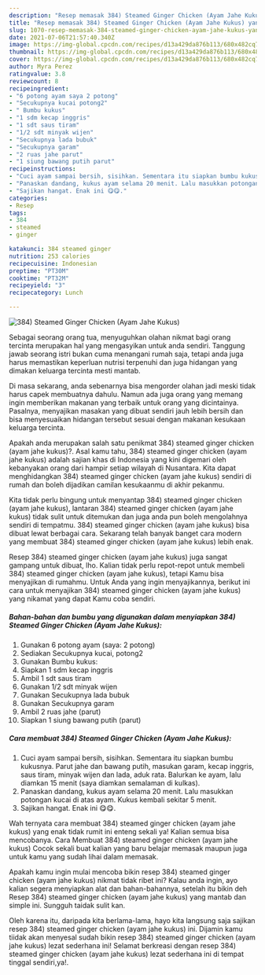 ```yaml
---
description: "Resep memasak 384) Steamed Ginger Chicken (Ayam Jahe Kukus) yang sedap Untuk Jualan"
title: "Resep memasak 384) Steamed Ginger Chicken (Ayam Jahe Kukus) yang sedap Untuk Jualan"
slug: 1070-resep-memasak-384-steamed-ginger-chicken-ayam-jahe-kukus-yang-sedap-untuk-jualan
date: 2021-07-06T21:57:40.340Z
image: https://img-global.cpcdn.com/recipes/d13a429da876b113/680x482cq70/384-steamed-ginger-chicken-ayam-jahe-kukus-foto-resep-utama.jpg
thumbnail: https://img-global.cpcdn.com/recipes/d13a429da876b113/680x482cq70/384-steamed-ginger-chicken-ayam-jahe-kukus-foto-resep-utama.jpg
cover: https://img-global.cpcdn.com/recipes/d13a429da876b113/680x482cq70/384-steamed-ginger-chicken-ayam-jahe-kukus-foto-resep-utama.jpg
author: Myra Perez
ratingvalue: 3.8
reviewcount: 8
recipeingredient:
- "6 potong ayam saya 2 potong"
- "Secukupnya kucai potong2"
- " Bumbu kukus"
- "1 sdm kecap inggris"
- "1 sdt saus tiram"
- "1/2 sdt minyak wijen"
- "Secukupnya lada bubuk"
- "Secukupnya garam"
- "2 ruas jahe parut"
- "1 siung bawang putih parut"
recipeinstructions:
- "Cuci ayam sampai bersih, sisihkan. Sementara itu siapkan bumbu kukusnya. Parut jahe dan bawang putih, masukan garam, kecap inggris, saus tiram, minyak wijen dan lada, aduk rata. Balurkan ke ayam, lalu diamkan 15 menit (saya diamkan semalaman di kulkas)."
- "Panaskan dandang, kukus ayam selama 20 menit. Lalu masukkan potongan kucai di atas ayam. Kukus kembali sekitar 5 menit."
- "Sajikan hangat. Enak ini 😋😋."
categories:
- Resep
tags:
- 384
- steamed
- ginger

katakunci: 384 steamed ginger 
nutrition: 253 calories
recipecuisine: Indonesian
preptime: "PT30M"
cooktime: "PT32M"
recipeyield: "3"
recipecategory: Lunch

---
```



![384) Steamed Ginger Chicken (Ayam Jahe Kukus)](https://img-global.cpcdn.com/recipes/d13a429da876b113/680x482cq70/384-steamed-ginger-chicken-ayam-jahe-kukus-foto-resep-utama.jpg)

Sebagai seorang orang tua, menyuguhkan olahan nikmat bagi orang tercinta merupakan hal yang mengasyikan untuk anda sendiri. Tanggung jawab seorang istri bukan cuma menangani rumah saja, tetapi anda juga harus memastikan keperluan nutrisi terpenuhi dan juga hidangan yang dimakan keluarga tercinta mesti mantab.

Di masa  sekarang, anda sebenarnya bisa mengorder olahan jadi meski tidak harus capek membuatnya dahulu. Namun ada juga orang yang memang ingin memberikan makanan yang terbaik untuk orang yang dicintainya. Pasalnya, menyajikan masakan yang dibuat sendiri jauh lebih bersih dan bisa menyesuaikan hidangan tersebut sesuai dengan makanan kesukaan keluarga tercinta. 



Apakah anda merupakan salah satu penikmat 384) steamed ginger chicken (ayam jahe kukus)?. Asal kamu tahu, 384) steamed ginger chicken (ayam jahe kukus) adalah sajian khas di Indonesia yang kini digemari oleh kebanyakan orang dari hampir setiap wilayah di Nusantara. Kita dapat menghidangkan 384) steamed ginger chicken (ayam jahe kukus) sendiri di rumah dan boleh dijadikan camilan kesukaanmu di akhir pekanmu.

Kita tidak perlu bingung untuk menyantap 384) steamed ginger chicken (ayam jahe kukus), lantaran 384) steamed ginger chicken (ayam jahe kukus) tidak sulit untuk ditemukan dan juga anda pun boleh mengolahnya sendiri di tempatmu. 384) steamed ginger chicken (ayam jahe kukus) bisa dibuat lewat berbagai cara. Sekarang telah banyak banget cara modern yang membuat 384) steamed ginger chicken (ayam jahe kukus) lebih enak.

Resep 384) steamed ginger chicken (ayam jahe kukus) juga sangat gampang untuk dibuat, lho. Kalian tidak perlu repot-repot untuk membeli 384) steamed ginger chicken (ayam jahe kukus), tetapi Kamu bisa menyajikan di rumahmu. Untuk Anda yang ingin menyajikannya, berikut ini cara untuk menyajikan 384) steamed ginger chicken (ayam jahe kukus) yang nikamat yang dapat Kamu coba sendiri.

<!--inarticleads1-->

##### Bahan-bahan dan bumbu yang digunakan dalam menyiapkan 384) Steamed Ginger Chicken (Ayam Jahe Kukus):

1. Gunakan 6 potong ayam (saya: 2 potong)
1. Sediakan Secukupnya kucai, potong2
1. Gunakan  Bumbu kukus:
1. Siapkan 1 sdm kecap inggris
1. Ambil 1 sdt saus tiram
1. Gunakan 1/2 sdt minyak wijen
1. Gunakan Secukupnya lada bubuk
1. Gunakan Secukupnya garam
1. Ambil 2 ruas jahe (parut)
1. Siapkan 1 siung bawang putih (parut)




<!--inarticleads2-->

##### Cara membuat 384) Steamed Ginger Chicken (Ayam Jahe Kukus):

1. Cuci ayam sampai bersih, sisihkan. Sementara itu siapkan bumbu kukusnya. Parut jahe dan bawang putih, masukan garam, kecap inggris, saus tiram, minyak wijen dan lada, aduk rata. Balurkan ke ayam, lalu diamkan 15 menit (saya diamkan semalaman di kulkas).
1. Panaskan dandang, kukus ayam selama 20 menit. Lalu masukkan potongan kucai di atas ayam. Kukus kembali sekitar 5 menit.
1. Sajikan hangat. Enak ini 😋😋.




Wah ternyata cara membuat 384) steamed ginger chicken (ayam jahe kukus) yang enak tidak rumit ini enteng sekali ya! Kalian semua bisa mencobanya. Cara Membuat 384) steamed ginger chicken (ayam jahe kukus) Cocok sekali buat kalian yang baru belajar memasak maupun juga untuk kamu yang sudah lihai dalam memasak.

Apakah kamu ingin mulai mencoba bikin resep 384) steamed ginger chicken (ayam jahe kukus) nikmat tidak ribet ini? Kalau anda ingin, ayo kalian segera menyiapkan alat dan bahan-bahannya, setelah itu bikin deh Resep 384) steamed ginger chicken (ayam jahe kukus) yang mantab dan simple ini. Sungguh taidak sulit kan. 

Oleh karena itu, daripada kita berlama-lama, hayo kita langsung saja sajikan resep 384) steamed ginger chicken (ayam jahe kukus) ini. Dijamin kamu tiidak akan menyesal sudah bikin resep 384) steamed ginger chicken (ayam jahe kukus) lezat sederhana ini! Selamat berkreasi dengan resep 384) steamed ginger chicken (ayam jahe kukus) lezat sederhana ini di tempat tinggal sendiri,ya!.

